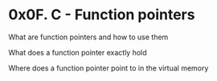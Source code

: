 # 0x0F. C - Function pointers



What are function pointers and how to use them

What does a function pointer exactly hold

Where does a function pointer point to in the virtual memory
